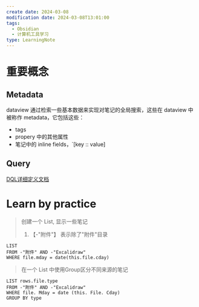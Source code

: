 ```yaml
---
create date: 2024-03-08
modification date: 2024-03-08T13:01:00
tags:
  - Obsidian
  - 计算机工具学习
type: LearningNote
---
```

# 重要概念
## Metadata
dataview 通过检索一些基本数据来实现对笔记的全局搜索，这些在 dataview 中被称作 metadata，它包括这些：
- tags
- propery 中的其他属性
- 笔记中的 inline fields，`[key \:\: value]
## Query
[DQL详细定义文档](https://blacksmithgu.github.io/obsidian-dataview/queries/structure/)

# Learn by practice
> 创建一个 List, 显示一些笔记
> 1. 【-"附件"】 表示除了"附件"目录
```
LIST 
FROM -"附件" AND -"Excalidraw"
WHERE file.mday = date(this.file.cday) 
```

>在一个 List 中使用Group区分不同来源的笔记

```
LIST rows.file.type
FROM -"附件" AND -"Excalidraw"
WHERE file. Mday = date (this. File. Cday) 
GROUP BY type
```

